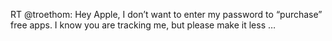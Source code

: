 <!--
id: 2645357327
link: http://kevinisom.info/post/2645357327/rt-troethom-hey-apple-i-dont-want-to-enter-my
slug: rt-troethom-hey-apple-i-dont-want-to-enter-my
date: Sat Jan 08 2011 15:42:53 GMT+1300 (NZDT)
raw: {"blog_name":"kevinisom","id":2645357327,"post_url":"http://kevinisom.info/post/2645357327/rt-troethom-hey-apple-i-dont-want-to-enter-my","slug":"rt-troethom-hey-apple-i-dont-want-to-enter-my","type":"text","date":"2011-01-08 02:42:53 GMT","timestamp":1294454573,"state":"published","format":"html","reblog_key":"e2XK6tz6","tags":[],"short_url":"http://tmblr.co/Zw68Yy2ThFCF","highlighted":[],"feed_item":"http://twitter.com/kev_nz/statuses/23532354106556416","from_feed_id":"650289","note_count":0,"title":null,"body":"<p>RT @troethom: Hey Apple, I don&#8217;t want to enter my password to &#8220;purchase&#8221; free apps. I know you are tracking me, but please make it less &#8230;</p>"}
publish: 2011-01-08
tags: 
title: null
-->


RT @troethom: Hey Apple, I don’t want to enter my password to “purchase”
free apps. I know you are tracking me, but please make it less …


